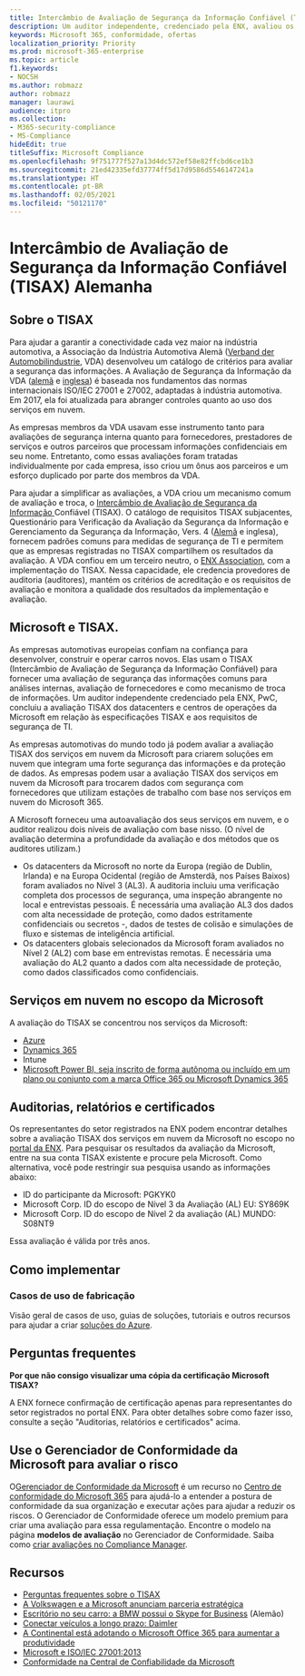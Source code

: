 ```yaml
---
title: Intercâmbio de Avaliação de Segurança da Informação Confiável (TISAX) Alemanha
description: Um auditor independente, credenciado pela ENX, avaliou os datacenters em nuvem da Microsoft em relação aos requisitos de segurança do TISAX.
keywords: Microsoft 365, conformidade, ofertas
localization_priority: Priority
ms.prod: microsoft-365-enterprise
ms.topic: article
f1.keywords:
- NOCSH
ms.author: robmazz
author: robmazz
manager: laurawi
audience: itpro
ms.collection:
- M365-security-compliance
- MS-Compliance
hideEdit: true
titleSuffix: Microsoft Compliance
ms.openlocfilehash: 9f751777f527a13d4dc572ef58e82ffcbd6ce1b3
ms.sourcegitcommit: 21ed42335efd37774ff5d17d9586d5546147241a
ms.translationtype: HT
ms.contentlocale: pt-BR
ms.lasthandoff: 02/05/2021
ms.locfileid: "50121170"
---
```

# <a name="trusted-information-security-assessment-exchange-tisax-germany"></a>Intercâmbio de Avaliação de Segurança da Informação Confiável (TISAX) Alemanha

## <a name="about-tisax"></a>Sobre o TISAX

Para ajudar a garantir a conectividade cada vez maior na indústria automotiva, a Associação da Indústria Automotiva Alemã ([Verband der Automobilindustrie](https://www.vda.de), VDA) desenvolveu um catálogo de critérios para avaliar a segurança das informações. A Avaliação de Segurança da Informação da VDA ([alemã](https://www.vda.de/de/themen/sicherheit-und-standards/informationssicherheit/informationssicherheit-sicherheitsanforderungen.html) e [inglesa](https://www.vda.de/en/topics/safety-and-standards/information-security/information-security-requirements))  é baseada nos fundamentos das normas internacionais ISO/IEC 27001 e 27002, adaptadas à indústria automotiva. Em 2017, ela foi atualizada para abranger controles quanto ao uso dos serviços em nuvem.

As empresas membros da VDA usavam esse instrumento tanto para avaliações de segurança interna quanto para fornecedores, prestadores de serviços e outros parceiros que processam informações confidenciais em seu nome. Entretanto, como essas avaliações foram tratadas individualmente por cada empresa, isso criou um ônus aos parceiros e um esforço duplicado por parte dos membros da VDA.

Para ajudar a simplificar as avaliações, a VDA criou um mecanismo comum de avaliação e troca, o [Intercâmbio de Avaliação de Segurança da Informação ](https://www.enx.com/tisax/) Confiável (TISAX). O catálogo de requisitos TISAX subjacentes, Questionário para Verificação da Avaliação da Segurança da Informação e Gerenciamento da Segurança da Informação, Vers. 4 ([Alemã](https://www.vda.de/de/services/Publikationen.html) e [](https://www.vda.de/en/services/Publications.html)inglesa), fornecem padrões comuns para medidas de segurança de TI e permitem que as empresas registradas no TISAX compartilhem os resultados da avaliação. A VDA confiou em um terceiro neutro, o [ENX Association](https://portal.enx.com/pt-BR/en-en/TISAX/tisaxassessmentresults/), com a implementação do TISAX. Nessa capacidade, ele credencia provedores de auditoria (auditores), mantém os critérios de acreditação e os requisitos de avaliação e monitora a qualidade dos resultados da implementação e avaliação.

## <a name="microsoft-and-tisax"></a>Microsoft e TISAX.

As empresas automotivas europeias confiam na confiança para desenvolver, construir e operar carros novos. Elas usam o TISAX (Intercâmbio de Avaliação de Segurança da Informação Confiável) para fornecer uma avaliação de segurança das informações comuns para análises internas, avaliação de fornecedores e como mecanismo de troca de informações. Um auditor independente credenciado pela ENX, PwC, concluiu a avaliação TISAX dos datacenters e centros de operações da Microsoft em relação às especificações TISAX e aos requisitos de segurança de TI.

As empresas automotivas do mundo todo já podem avaliar a avaliação TISAX dos serviços em nuvem da Microsoft para criarem soluções em nuvem que integram uma forte segurança das informações e da proteção de dados. As empresas podem usar a avaliação TISAX dos serviços em nuvem da Microsoft para trocarem dados com segurança com fornecedores que utilizam estações de trabalho com base nos serviços em nuvem do Microsoft 365.

A Microsoft forneceu uma autoavaliação dos seus serviços em nuvem, e o auditor realizou dois níveis de avaliação com base nisso. (O nível de avaliação determina a profundidade da avaliação e dos métodos que os auditores utilizam.)

- Os datacenters da Microsoft no norte da Europa (região de Dublin, Irlanda) e na Europa Ocidental (região de Amsterdã, nos Países Baixos) foram avaliados no Nível 3 (AL3). A auditoria incluiu uma verificação completa dos processos de segurança, uma inspeção abrangente no local e entrevistas pessoais. É necessária uma avaliação AL3 dos dados com alta necessidade de proteção, como dados estritamente confidenciais ou secretos -, dados de testes de colisão e simulações de fluxo e sistemas de inteligência artificial.
- Os datacenters globais selecionados da Microsoft foram avaliados no Nível 2 (AL2) com base em entrevistas remotas. É necessária uma avaliação do AL2 quanto a dados com alta necessidade de proteção, como dados classificados como confidenciais.

## <a name="microsoft-in-scope-cloud-services"></a>Serviços em nuvem no escopo da Microsoft

A avaliação do TISAX se concentrou nos serviços da Microsoft:

- [Azure](https://gallery.technet.microsoft.com/Overview-of-Azure-c1be3942)
- [Dynamics 365](https://download.microsoft.com/download/E/1/9/E1977163-7A86-4812-AC18-C03ADC958AAF/Microsoft_Dynamics_365_Cloud_Service_Compliance_Datasheet.pdf)
- Intune
- [Microsoft Power BI, seja inscrito de forma autônoma ou incluído em um plano ou conjunto com a marca Office 365 ou Microsoft Dynamics 365](https://servicetrust.microsoft.com/ViewPage/TrustDocuments?command=Download&downloadType=Document&downloadId=9f756cce-b15d-45a9-94d7-6a583dee4401&docTab=6d000410-c9e9-11e7-9a91-892aae8839ad_Compliance_Guides)

## <a name="audits-reports-and-certificates"></a>Auditorias, relatórios e certificados

Os representantes do setor registrados na ENX podem encontrar detalhes sobre a avaliação TISAX dos serviços em nuvem da Microsoft no escopo no [portal da ENX](https://portal.enx.com/pt-BR/). Para pesquisar os resultados da avaliação da Microsoft, entre na sua conta TISAX existente e procure pela Microsoft. Como alternativa, você pode restringir sua pesquisa usando as informações abaixo:

- ID do participante da Microsoft: PGKYK0
- Microsoft Corp. ID do escopo de Nível 3 da Avaliação (AL) EU: SY869K
- Microsoft Corp. ID do escopo de Nível 2 da avaliação (AL) MUNDO: S08NT9

Essa avaliação é válida por três anos.

## <a name="how-to-implement"></a>Como implementar

### <a name="manufacturing-use-cases"></a>Casos de uso de fabricação

Visão geral de casos de uso, guias de soluções, tutoriais e outros recursos para ajudar a criar [soluções do Azure](/azure/industry/manufacturing/).

## <a name="frequently-asked-questions"></a>Perguntas frequentes

**Por que não consigo visualizar uma cópia da certificação Microsoft TISAX?**

A ENX fornece confirmação de certificação apenas para representantes do setor registrados no portal ENX. Para obter detalhes sobre como fazer isso, consulte a seção "Auditorias, relatórios e certificados" acima.

## <a name="use-microsoft-compliance-manager-to-assess-your-risk"></a>Use o Gerenciador de Conformidade da Microsoft para avaliar o risco

O[Gerenciador de Conformidade da Microsoft](/microsoft-365/compliance/compliance-manager) é um recurso no [Centro de conformidade do Microsoft 365](/microsoft-365/compliance/microsoft-365-compliance-center) para ajudá-lo a entender a postura de conformidade da sua organização e executar ações para ajudar a reduzir os riscos. O Gerenciador de Conformidade oferece um modelo premium para criar uma avaliação para essa regulamentação. Encontre o modelo na página **modelos de avaliação** no Gerenciador de Conformidade. Saiba como [criar avaliações no Compliance Manager](/microsoft-365/compliance/compliance-manager-assessments).

## <a name="resources"></a>Recursos

- [Perguntas frequentes sobre o TISAX](https://portal.enx.com/pt-BR/TISAX/faqs/)
- [A Volkswagen e a Microsoft anunciam parceria estratégica](https://www.volkswagen-newsroom.com/en/press-releases/volkswagen-and-microsoft-announce-strategic-partnership-4234)
- [Escritório no seu carro: a BMW possui o Skype for Business](https://news.microsoft.com/de-de/skype-business-ab-sofort-fahrzeugen-von-bmw-verfugbar/) (Alemão)
- [Conectar veículos a longo prazo: Daimler](https://customers.microsoft.com/story/daimlertrucks)
- [A Continental está adotando o Microsoft Office 365 para aumentar a produtividade](https://www.avanade.com/en/clients/continental)
- [Microsoft e ISO/IEC 27001:2013](offering-iso-27001.md)
- [Conformidade na Central de Confiabilidade da Microsoft](https://www.microsoft.com/trust-center/compliance/compliance-overview)
